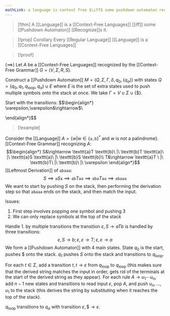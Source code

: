 ```yaml
---
mathLink: a language is context free $\iff$ some pushdown automaton recognizes it
---
```

>[!thm]
>A [[Language]] is a [[Context-Free Languages]] [[iff]] some [[Pushdown Automaton]] [[Recognize]]s it.

>[!prop] Corollary
>Every [[Regular Language]] [[Language]] is a [[Context-Free Languages]]

>[!proof]

($\implies$) Let $A$ be a [[Context-Free Languages]] recognized by the [[Context-Free Grammar]] $G=(V,\Sigma,R,S)$. 

Construct a [[Pushdown Automaton]] $M=(Q,\Sigma,\Gamma,\delta,q_{0},\{q_{a}\})$ with states $Q=\{q_{0},q_{1},q_\text{loop},q_{a}\}\cup E$ where $E$ is the set of extra states used to push multiple symbols onto the stack at once. We take $\Gamma= V\cup \Sigma\cup\{\$\}$. 

Start with the transitions: $$\begin{align*}
\varepsilon,\varepsilon&\rightarrow\$\\

\end{align*}$$


>[!example]

Consider the [[Language]] $A=\{w|w\in\{\texttt{a,b}\}^{*}\text{ and }w \text{ is not a palindrome}\}$. [[Context-Free Grammar]] recognizing $A$: $$\begin{align*}
S&\rightarrow \texttt{a}T \texttt{b}\ |\ \texttt{b}T \texttt{a}\ |\ \texttt{a}S \texttt{a}\ |\ \texttt{b}S \texttt{b}\\
T&\rightarrow \texttt{a}T \ |\ \texttt{b}T\ |\ \texttt{b}\ |\ \varepsilon
\end{align*}$$
[[Leftmost Derivation]] of $\texttt{abaaa}$: $$S\implies \texttt{a}S \texttt{a}\implies \texttt{ab}T \texttt{aa}\implies \texttt{aba}T \texttt{aa}\implies \texttt{abaaa}$$
We want to start by pushing $S$ on the stack, then performing the derivation step so that $\texttt{abaaa}$ ends on the stack, and then match the input.

Issues:
1. First step involves popping one symbol and pushing 3
2. We can only replace symbols at the top of the stack

Handle 1. by multiple transitions the transition $\varepsilon,S \rightarrow aTb$ is handled by three transitions: $$\varepsilon,S \rightarrow b; \varepsilon,\varepsilon \rightarrow T; \varepsilon,\varepsilon \rightarrow a$$
We form a [[Pushdown Automaton]] with 4 main states. State $q_{0}$ is the start, pushes \$ onto the stack. $q_1$ pushes $S$ onto the stack and transitions to $q_\text{loop}$.

For each $t\in \Sigma$, add a transition $t,t \rightarrow \varepsilon$ from $q_\text{loop}$ to $q_\text{loop}$ (this makes sure that the derived string matches the input in order, gets rid of the terminals at the start of the derived string as they appear). For each rule $A \rightarrow u_{1}\cdots u_{n}$, add $n-1$ new states and transitions to read input $\varepsilon$, pop $A$, and push $u_{n},\ldots,u_{1}$ to the stack (this derives the string by substituting when it reaches the top of the stack).

$q_\text{loop}$ transitions to $q_{a}$ with transition $\varepsilon,\$\to\varepsilon$.

